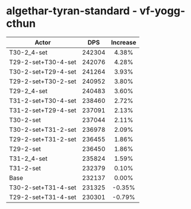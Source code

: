 # algethar-tyran-standard - vf-yogg-cthun
| Actor | DPS | Increase |
|---|:---:|:---:|
|T30-2_4-set|242304|4.38%|
|T29-2-set+T30-4-set|242076|4.28%|
|T30-2-set+T29-4-set|241264|3.93%|
|T29-2-set+T30-2-set|240952|3.80%|
|T29-2_4-set|240483|3.60%|
|T31-2-set+T30-4-set|238460|2.72%|
|T31-2-set+T29-4-set|237091|2.13%|
|T30-2-set|237044|2.11%|
|T30-2-set+T31-2-set|236978|2.09%|
|T29-2-set+T31-2-set|236455|1.86%|
|T29-2-set|236450|1.86%|
|T31-2_4-set|235824|1.59%|
|T31-2-set|232379|0.10%|
|Base|232137|0.00%|
|T30-2-set+T31-4-set|231325|-0.35%|
|T29-2-set+T31-4-set|230301|-0.79%|

